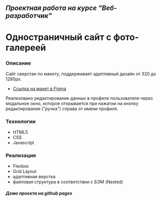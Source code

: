## *Проектная работа на курсе "Веб-разработчик"*

# Одностраничный сайт с фото-галереей

### Описание

Сайт сверстан по макету, поддерживает адаптивный дизайн от 320 до 1280px.

* [Ссылка на макет в Figma](https://www.figma.com/file/2cn9N9jSkmxD84oJik7xL7/JavaScript.-Sprint-4?node-id=0%3A1)

Реализовано редактирование данных в профиле пользователя через модальное окно, которое открывается при нажатии на кнопку редактирования ("ручка") справа от имени профиля.

### Teхнологии

- HTML5
- CSS
- Javascript

### Реализация

- Flexbox
- Grid Layout
- адаптивная верстка
- файловая структура в соответствии с БЭМ (Nested)

##### Демо проекта на github pages
